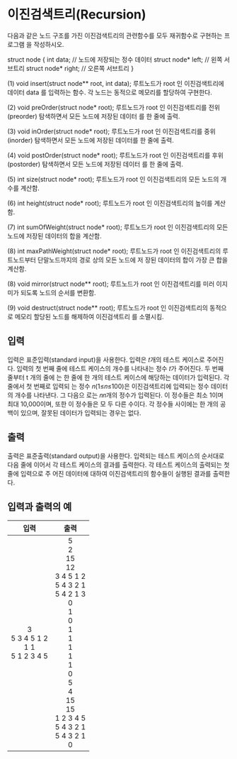 # 이진검색트리(Recursion)

다음과 같은 노드 구조를 가진 이진검색트리의 관련함수를 모두 재귀함수로 구현하는 프로그램 을 작성하시오.

struct node
{
int data; // 노드에 저장되는 정수 데이터
struct node* left; // 왼쪽 서브트리
struct node* right; // 오른쪽 서브트리
}

(1) void insert(struct node\*\* root, int data);
루트노드가 root 인 이진검색트리에 데이터 data 를 입력하는 함수. 각 노드는 동적으로 메모리를 할당하여 구현한다.

(2) void preOrder(struct node\* root);
루트노드가 root 인 이진검색트리를 전위(preorder) 탐색하면서 모든 노드에 저장된 데이터 를 한 줄에 출력.

(3) void inOrder(struct node\* root);
루트노드가 root 인 이진검색트리를 중위(inorder) 탐색하면서 모든 노드에 저장된 데이터를 한 줄에 출력.

(4) void postOrder(struct node\* root);
루트노드가 root 인 이진검색트리를 후위(postorder) 탐색하면서 모든 노드에 저장된 데이터 를 한 줄에 출력.

(5) int size(struct node\* root);
루트노드가 root 인 이진검색트리의 모든 노드의 개수를 계산함.

(6) int height(struct node\* root);
루트노드가 root 인 이진검색트리의 높이를 계산함.

(7) int sumOfWeight(struct node\* root);
루트노드가 root 인 이진검색트리의 모든 노드에 저장된 데이터의 합을 계산함.

(8) int maxPathWeight(struct node\* root);
루트노드가 root 인 이진검색트리의 루트노드부터 단말노드까지의 경로 상의 모든 노드에 저 장된 데이터의 합이 가장 큰 합을 계산함.

(8) void mirror(struct node\*\* root);
루트노드가 root 인 이진검색트리를 미러 이지미가 되도록 노드의 순서를 변환함.

(9) void destruct(struct node\*\* root);
루트노드가 root 인 이진검색트리의 동적으로 메모리 할당된 노드를 해제하여 이진검색트리 를 소멸시킴.

## 입력

입력은 표준입력(standard input)을 사용한다. 입력은 𝑡개의 테스트 케이스로 주어진다. 입력의 첫 번째 줄에 테스트 케이스의 개수를 나타내는 정수 𝑡가 주어진다. 두 번째 줄부터 t 개의 줄에 는 한 줄에 한 개의 테스트 케이스에 해당하는 데이터가 입력된다. 각 줄에서 첫 번째로 입력되 는 정수 𝑛(1≤𝑛≤100)은 이진검색트리에 입력되는 정수 데이터의 개수를 나타낸다. 그 다음으 로는 𝑛𝑛개의 정수가 입력된다. 이 정수들은 최소 1이며 최대 10,000이며, 또한 이 정수들은 모 두 다른 수이다. 각 정수들 사이에는 한 개의 공백이 있으며, 잘못된 데이터가 입력되는 경우는 없다.

## 출력

출력은 표준출력(standard output)을 사용한다. 입력되는 테스트 케이스의 순서대로 다음 줄에 이어서 각 테스트 케이스의 결과를 출력한다. 각 테스트 케이스의 출력되는 첫 줄에 입력으로 주 어진 데이터에 대하여 이진검색트리의 함수들이 실행된 결과를 출력한다.

## 입력과 출력의 예

|                      입력                       |                                                                                                   출력                                                                                                    |
| :---------------------------------------------: | :-------------------------------------------------------------------------------------------------------------------------------------------------------------------------------------------------------: |
| 3 <br/> 5 3 4 5 1 2 <br/> 1 1 <br/> 5 1 2 3 4 5 | 5 <br/> 2<br/>15<br/>12<br/> 3 4 5 1 2<br/> 5 4 3 2 1<br/> 5 4 2 1 3<br/> 0<br/>1<br/>0<br/>1<br/>1<br/>1<br/>1<br/>1<br/>0<br/>5<br/>4<br/>15<br/>15<br/> 1 2 3 4 5<br/> 5 4 3 2 1<br/> 5 4 3 2 1<br/> 0 |
